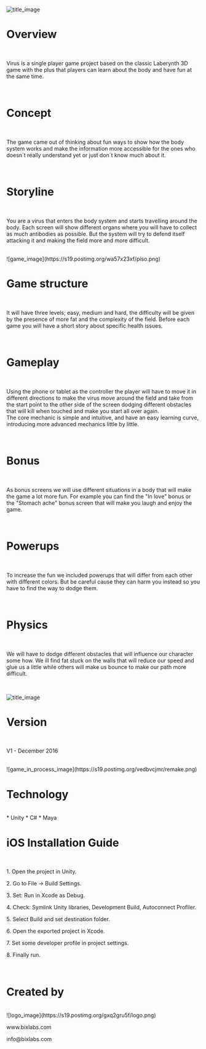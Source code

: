 
![title_image](https://s19.postimg.org/wjucxfp0j/banner1.png)
<br>

# Overview

<br>
<p>Virus is a single player game project based on the classic Laberynth 3D game with the plus that players can learn about the body and have fun at the same time. </p>
<br>

# Concept

<br>
<p>The game came out of thinking about fun ways to show how the body system works and make the information more accessible for the ones who doesn´t really understand yet or just don´t know much about it. </p>
<br>

# Storyline

<br>
<p>You are a virus that enters the body system and starts travelling around the body. Each screen will show different organs where you will have to collect as much antibodies as possible. But the system will try to defend itself attacking it and making the field more and more difficult.  </p>
<br>
![game_image](https://s19.postimg.org/wa57x23xf/piso.png)
<br>

# Game structure

<br>
<p>It will have three levels; easy, medium and hard, the difficulty will be given by the presence of more fat and the complexity of the field. Before each game you will have a short story about specific health issues.</p>
<br>

# Gameplay

<br>
<p>Using the phone or tablet as the controller the player will have to move it in different directions to make the virus move around the field and take from the start point to the other side of the screen dodging different obstacles that will kill when touched and make you start all over again.<br>The core mechanic is simple and intuitive, and have an easy learning curve, introducing more advanced mechanics little by little. </p>
<br>

# Bonus

<br>
<p>As bonus screens we will use different situations in a body that will make the game a lot more fun. For example you can find the "In love" bonus or the "Stomach ache" bonus screen that will make you laugh and enjoy the game.</p>
<br>

# Powerups

<br>
<p>To increase the fun we included powerups that will differ from each other with different colors. But be careful cause they can harm you instead so you have to find the way to dodge them.</p>
<br>

# Physics

<br>
<p>We will have to dodge different obstacles that will influence our character some how. We ill find fat stuck on the walls that will reduce our speed and glue us a little while others will make us bounce to make our path more difficult. </p>
<br>

![title_image](https://s19.postimg.org/yqgolrhpf/dev.png)
<br>

# Version

<br>
<p>V1 - December 2016</p>
<br>
![game_in_process_image](https://s19.postimg.org/vedbvcjmr/remake.png)
<br>

# Technology

<br>
* Unity
* C#
* Maya
<br> 

# iOS Installation Guide

<br>
<p>1. Open the project in Unity.</p>
<p>2. Go to File -> Build Settings.</p>
<p>3. Set: Run in Xcode as Debug.</p>
<p>4. Check: Symlink Unity libraries, Development Build, Autoconnect Profiler.</p>
<p>5. Select Build and set destination folder.</p>
<p>6. Open the exported project in Xcode.</p>
<p>7. Set some developer profile in project settings.</p>
<p>8. Finally run.</p>
<br> 

# Created by 

<br>
![logo_image](https://s19.postimg.org/gxq2gru5f/logo.png)
<br>
<p>www.bixlabs.com</p>
<p>info@bixlabs.com</p>
